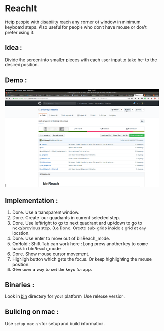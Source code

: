 # ReachIt

Help people with disability reach any corner of window in minimum keyboard steps.
Also useful for people who don't have mouse or don't prefer using it.

## Idea :
Divide the screen into smaller pieces with each user input to take her to the desired position.

## Demo :

![Demo gif](https://github.com/ashishnegi/reachit/raw/master/demo.gif)

## Implementation :
1. Done. Use a transparent window.
2. Done. Create four quadrants in current selected step.
3. Done. Use left/right to go to next quadrant
         and up/down to go to next/previous step.
3.a Done. Create sub-grids inside a grid at any location.
4. Done. Use enter to move out of binReach_mode.
5. OnHold : Shift-Tab can work here : Long press another key to come back in binReach_mode.
6. Done. Show mouse cursor movement.
7. Highligh button which gets the focus. Or keep highlighting the mouse position.
8. Give user a way to set the keys for app.

## Binaries :
Look in [bin](https://github.com/ashishnegi/reachit/tree/master/bin) directory for your platform. Use release version.

## Building on mac :
Use `setup_mac.sh` for setup and build information.
